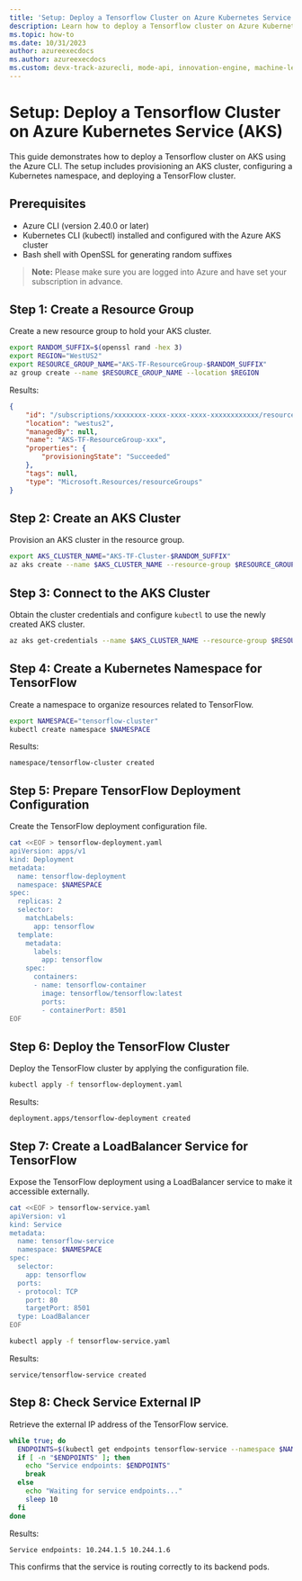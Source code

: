 ```yaml
---
title: 'Setup: Deploy a Tensorflow Cluster on Azure Kubernetes Service (AKS)'
description: Learn how to deploy a Tensorflow cluster on Azure Kubernetes Service (AKS) using Azure CLI.
ms.topic: how-to
ms.date: 10/31/2023
author: azureexecdocs
ms.author: azureexecdocs
ms.custom: devx-track-azurecli, mode-api, innovation-engine, machine-learning, kubernetes
---
```


# Setup: Deploy a Tensorflow Cluster on Azure Kubernetes Service (AKS)

This guide demonstrates how to deploy a Tensorflow cluster on AKS using the Azure CLI. The setup includes provisioning an AKS cluster, configuring a Kubernetes namespace, and deploying a TensorFlow cluster.


## Prerequisites

- Azure CLI (version 2.40.0 or later)
- Kubernetes CLI (kubectl) installed and configured with the Azure AKS cluster
- Bash shell with OpenSSL for generating random suffixes

> **Note:** Please make sure you are logged into Azure and have set your subscription in advance.


## Step 1: Create a Resource Group

Create a new resource group to hold your AKS cluster.

```bash
export RANDOM_SUFFIX=$(openssl rand -hex 3)
export REGION="WestUS2"
export RESOURCE_GROUP_NAME="AKS-TF-ResourceGroup-$RANDOM_SUFFIX"
az group create --name $RESOURCE_GROUP_NAME --location $REGION
```

Results:

<!-- expected_similarity=0.3 -->

```json
{
    "id": "/subscriptions/xxxxxxxx-xxxx-xxxx-xxxx-xxxxxxxxxxxx/resourceGroups/AKS-TF-ResourceGroup-xxx",
    "location": "westus2",
    "managedBy": null,
    "name": "AKS-TF-ResourceGroup-xxx",
    "properties": {
        "provisioningState": "Succeeded"
    },
    "tags": null,
    "type": "Microsoft.Resources/resourceGroups"
}
```

## Step 2: Create an AKS Cluster

Provision an AKS cluster in the resource group.

```bash
export AKS_CLUSTER_NAME="AKS-TF-Cluster-$RANDOM_SUFFIX"
az aks create --name $AKS_CLUSTER_NAME --resource-group $RESOURCE_GROUP_NAME --node-count 3 --enable-addons monitoring --generate-ssh-keys
```


## Step 3: Connect to the AKS Cluster

Obtain the cluster credentials and configure `kubectl` to use the newly created AKS cluster.

```bash
az aks get-credentials --name $AKS_CLUSTER_NAME --resource-group $RESOURCE_GROUP_NAME
```

## Step 4: Create a Kubernetes Namespace for TensorFlow

Create a namespace to organize resources related to TensorFlow.

```bash
export NAMESPACE="tensorflow-cluster"
kubectl create namespace $NAMESPACE
```

Results:

<!-- expected_similarity=0.3 -->

```text
namespace/tensorflow-cluster created
```

## Step 5: Prepare TensorFlow Deployment Configuration

Create the TensorFlow deployment configuration file.

```bash
cat <<EOF > tensorflow-deployment.yaml
apiVersion: apps/v1
kind: Deployment
metadata:
  name: tensorflow-deployment
  namespace: $NAMESPACE
spec:
  replicas: 2
  selector:
    matchLabels:
      app: tensorflow
  template:
    metadata:
      labels:
        app: tensorflow
    spec:
      containers:
      - name: tensorflow-container
        image: tensorflow/tensorflow:latest
        ports:
        - containerPort: 8501
EOF
```

## Step 6: Deploy the TensorFlow Cluster

Deploy the TensorFlow cluster by applying the configuration file.

```bash
kubectl apply -f tensorflow-deployment.yaml
```

Results:

<!-- expected_similarity=0.3 -->

```text
deployment.apps/tensorflow-deployment created
```

## Step 7: Create a LoadBalancer Service for TensorFlow

Expose the TensorFlow deployment using a LoadBalancer service to make it accessible externally.

```bash
cat <<EOF > tensorflow-service.yaml
apiVersion: v1
kind: Service
metadata:
  name: tensorflow-service
  namespace: $NAMESPACE
spec:
  selector:
    app: tensorflow
  ports:
  - protocol: TCP
    port: 80
    targetPort: 8501
  type: LoadBalancer
EOF

kubectl apply -f tensorflow-service.yaml
```

Results:

<!-- expected_similarity=0.3 -->

```text
service/tensorflow-service created
```

## Step 8: Check Service External IP

Retrieve the external IP address of the TensorFlow service.

```bash
while true; do
  ENDPOINTS=$(kubectl get endpoints tensorflow-service --namespace $NAMESPACE -o jsonpath='{.subsets[*].addresses[*].ip}')
  if [ -n "$ENDPOINTS" ]; then
    echo "Service endpoints: $ENDPOINTS"
    break
  else
    echo "Waiting for service endpoints..."
    sleep 10
  fi
done
```

Results:

<!-- expected_similarity=0.3 -->

```text
Service endpoints: 10.244.1.5 10.244.1.6
```

This confirms that the service is routing correctly to its backend pods.